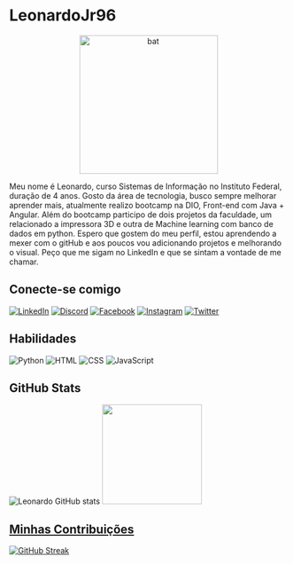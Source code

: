 # LeonardoJr96

<div align="center">
<img align="center"  height="250" width="250" alt="bat" src="https://media.giphy.com/media/4HvglAWtvzQGaEyLj9/giphy.gif">
</div>

Meu nome é Leonardo, curso Sistemas de Informação no Instituto Federal, duração de 4 anos. Gosto da área de tecnologia, busco sempre melhorar aprender mais, atualmente realizo bootcamp na DIO, Front-end com Java + Angular. Além do bootcamp participo de dois projetos da faculdade, um relacionado a impressora 3D e outra de Machine learning com banco de dados em python. Espero que gostem do meu perfil, estou aprendendo a mexer com o gitHub e aos poucos vou adicionando projetos e melhorando o visual. Peço que me sigam no LinkedIn e que se sintam a vontade de me chamar.
## Conecte-se comigo
[![LinkedIn](https://img.shields.io/badge/LinkedIn-000?style=for-the-badge&logo=linkedin&logoColor=0E76A8)](https://www.linkedin.com/in/leonardo-de-almeida-junior-847a241a0/)
[![Discord](https://img.shields.io/badge/Discord-000?style=for-the-badge&logo=discord)](https://www.discord.com/in/SEUUSERNAME/)
[![Facebook](https://img.shields.io/badge/Facebook-000?style=for-the-badge&logo=facebook)](https://www.facebook.com/SEUUSERNAME/)
[![Instagram](https://img.shields.io/badge/Instagram-000?style=for-the-badge&logo=instagram)](https://www.instagram.com/SEUUSERNAME/)
[![Twitter](https://img.shields.io/badge/Twitter-000?style=for-the-badge&logo=twitter)](https://twitter.com/SEUUSERNAME)

## Habilidades
![Python](https://img.shields.io/badge/Python-000?style=for-the-badge&logo=python)
![HTML](https://img.shields.io/badge/HTML5-000?style=for-the-badge&logo=html5)
![CSS](https://img.shields.io/badge/CSS3-000?style=for-the-badge&logo=css3&logoColor=264CE4)
![JavaScript](https://img.shields.io/badge/JavaScript-000?style=for-the-badge&logo=javascript)

## GitHub Stats
![Leonardo GitHub stats](https://github-readme-stats.vercel.app/api?username=LeonardoJr96&show_icons=true&theme=dark&border_color=000&icon_color=55$text_color=55)
<a href="https://github.com/LeonardoJr96">
<img height="180em" src="https://github-readme-stats.vercel.app/api/top-langs/?username=LeonardoJr96&layout=compact&langs_count=7&theme=dark&border_color=000"/>


## Minhas Contribuições
<a href="https://git.io/streak-stats"><img src="https://streak-stats.demolab.com?user=LeonardoJr96&theme=dark" alt="GitHub Streak" /></a>
